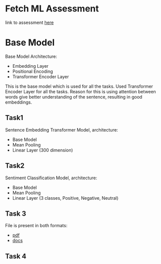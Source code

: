 # Fetch ML Assessment
link to assessment [here](https://app3.greenhouse.io/tests/dc9d7860c17da3281ab024e4ef3d51d2?utm_medium=email&utm_source=TakeHomeTest&utm_source=Automated)

# Base Model
Base Model Architecture:
 - Embedding Layer
 - Positional Encoding
 - Transformer Encoder Layer

This is the base model which is used for all the tasks. Used Transformer Encoder Layer for all the tasks. Reason for this is using attention between words give better understanding of the sentence, resulting in good embeddings.

## Task1
Sentence Embedding Transformer Model, architecture:
 - Base Model
 - Mean Pooling
 - Linear Layer (300 dimension)

## Task2
Sentiment Classification Model, architecture:
 - Base Model
 - Mean Pooling
 - Linear Layer (3 classes, Positive, Negative, Neutral)


## Task 3
File is present in both formats:
* [pdf](Fetch-assessment-Task3.pdf)
* [docs](https://docs.google.com/document/d/1zNavmyjJhrhIhzkUU1A5l_5o62VSlwJX_xnaQYcy8G4/edit?usp=sharing)

## Task 4

